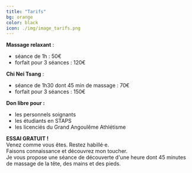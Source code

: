 ```yaml
---
title: "Tarifs"
bg: orange
color: black
icon: ./img/image_tarifs.png
---
```


**Massage relaxant** :
 - séance de 1h : 50€   
 - forfait pour 3 séances : 120€

**Chi Nei Tsang** :
 - séance de 1h30 dont 45 min de massage : 70€  
 - forfait pour 3 séances : 150€

<!--
**tuina** :
 - séance de 2h dont 1h30 de massage : 70€  
 - forfait pour 3 séances : 150€
-->

 **Don libre pour :**
  - les personnels soignants
  - les étudiants en STAPS
  - les licenciés du Grand Angoulême Athlétisme

  **ESSAI GRATUIT !**  
  Venez comme vous êtes. Restez habillé·e.  
  Faisons connaissance et découvrez mon toucher.  
  Je vous propose une séance de découverte d'une heure dont 45 minutes de massage de la tête, des mains et des pieds.
